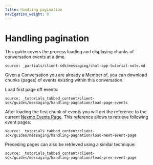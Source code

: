 ```yaml
---
title: Handling pagination
navigation_weight: 8
---
```


# Handling pagination

This guide covers the process loading and displaying chunks of conversation events at a time.

```partial
source: _partials/client-sdk/messaging/chat-app-tutorial-note.md
```

Given a Conversation you are already a Member of, you can download chunks (pages) of events existing within this conversation. 

Load first page off events:

```tabbed_content
source: _tutorials_tabbed_content/client-sdk/guides/messaging/handling-pagnation/load-page-events
```

After loading the first chunk of events you will get the reference to the current [Nexmo Events Page](/sdk/stitch/android/com/nexmo/client/NexmoEventsPage.html). This reference allows to retrieve following event pages:

```tabbed_content
source: _tutorials_tabbed_content/client-sdk/guides/messaging/handling-pagnation/load-next-event-page
```

Preceding pages can also be retrieved using a similar technique:

```tabbed_content
source: _tutorials_tabbed_content/client-sdk/guides/messaging/handling-pagnation/load-prev-event-page
```

